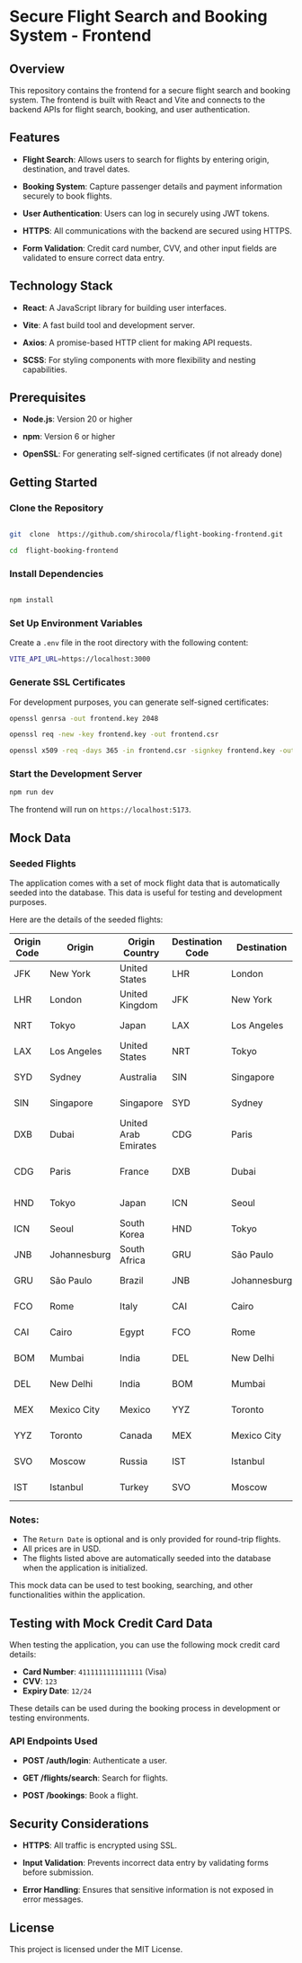 
# Secure Flight Search and Booking System - Frontend

  

## Overview

  

This repository contains the frontend for a secure flight search and booking system. The frontend is built with React and Vite and connects to the backend APIs for flight search, booking, and user authentication.

  

## Features

  

-  **Flight Search**: Allows users to search for flights by entering origin, destination, and travel dates.

-  **Booking System**: Capture passenger details and payment information securely to book flights.

-  **User Authentication**: Users can log in securely using JWT tokens.

-  **HTTPS**: All communications with the backend are secured using HTTPS.

-  **Form Validation**: Credit card number, CVV, and other input fields are validated to ensure correct data entry.

  

## Technology Stack

  

-  **React**: A JavaScript library for building user interfaces.

-  **Vite**: A fast build tool and development server.

-  **Axios**: A promise-based HTTP client for making API requests.

-  **SCSS**: For styling components with more flexibility and nesting capabilities.

  

## Prerequisites

  

-  **Node.js**: Version 20 or higher

-  **npm**: Version 6 or higher

-  **OpenSSL**: For generating self-signed certificates (if not already done)

  

## Getting Started

  

### Clone the Repository

  

```bash

git  clone  https://github.com/shirocola/flight-booking-frontend.git

cd  flight-booking-frontend
```

  
  

### Install Dependencies

  

```bash

npm install

```

  

### Set Up Environment Variables

  

Create a `.env` file in the root directory with the following content:

  

```bash
VITE_API_URL=https://localhost:3000
```

  

### Generate SSL Certificates

  

For development purposes, you can generate self-signed certificates:

  

```bash
openssl genrsa -out frontend.key 2048

openssl req -new -key frontend.key -out frontend.csr

openssl x509 -req -days 365 -in frontend.csr -signkey frontend.key -out frontend.cert
```

  

### Start the Development Server

  

```bash
npm run dev
```
  

The frontend will run on `https://localhost:5173`.

## Mock Data

### Seeded Flights

The application comes with a set of mock flight data that is automatically seeded into the database. This data is useful for testing and development purposes.

Here are the details of the seeded flights:

| Origin Code | Origin        | Origin Country       | Destination Code | Destination    | Destination Country   | Departure Date | Return Date | Price |
|-------------|---------------|----------------------|------------------|----------------|-----------------------|----------------|-------------|-------|
| JFK         | New York      | United States        | LHR              | London         | United Kingdom        | 2024-09-01     | 2024-09-10  | $750  |
| LHR         | London        | United Kingdom       | JFK              | New York       | United States         | 2024-09-02     |             | $770  |
| NRT         | Tokyo         | Japan                | LAX              | Los Angeles    | United States         | 2024-09-03     | 2024-09-12  | $680  |
| LAX         | Los Angeles   | United States        | NRT              | Tokyo          | Japan                 | 2024-09-04     |             | $690  |
| SYD         | Sydney        | Australia            | SIN              | Singapore      | Singapore             | 2024-09-05     | 2024-09-15  | $500  |
| SIN         | Singapore     | Singapore            | SYD              | Sydney         | Australia             | 2024-09-06     |             | $510  |
| DXB         | Dubai         | United Arab Emirates | CDG              | Paris          | France                | 2024-09-07     | 2024-09-14  | $620  |
| CDG         | Paris         | France               | DXB              | Dubai          | United Arab Emirates  | 2024-09-08     |             | $630  |
| HND         | Tokyo         | Japan                | ICN              | Seoul          | South Korea           | 2024-09-09     |             | $450  |
| ICN         | Seoul         | South Korea          | HND              | Tokyo          | Japan                 | 2024-09-10     |             | $460  |
| JNB         | Johannesburg  | South Africa         | GRU              | São Paulo      | Brazil                | 2024-09-11     | 2024-09-20  | $900  |
| GRU         | São Paulo     | Brazil               | JNB              | Johannesburg   | South Africa          | 2024-09-12     |             | $920  |
| FCO         | Rome          | Italy                | CAI              | Cairo          | Egypt                 | 2024-09-13     | 2024-09-18  | $600  |
| CAI         | Cairo         | Egypt                | FCO              | Rome           | Italy                 | 2024-09-14     |             | $620  |
| BOM         | Mumbai        | India                | DEL              | New Delhi      | India                 | 2024-09-15     |             | $150  |
| DEL         | New Delhi     | India                | BOM              | Mumbai         | India                 | 2024-09-16     | 2024-09-20  | $160  |
| MEX         | Mexico City   | Mexico               | YYZ              | Toronto        | Canada                | 2024-09-17     | 2024-09-24  | $550  |
| YYZ         | Toronto       | Canada               | MEX              | Mexico City    | Mexico                | 2024-09-18     |             | $570  |
| SVO         | Moscow        | Russia               | IST              | Istanbul       | Turkey                | 2024-09-19     | 2024-09-25  | $450  |
| IST         | Istanbul      | Turkey               | SVO              | Moscow         | Russia                | 2024-09-20     |             | $470  |

### Notes:
- The `Return Date` is optional and is only provided for round-trip flights.
- All prices are in USD.
- The flights listed above are automatically seeded into the database when the application is initialized.

This mock data can be used to test booking, searching, and other functionalities within the application.


  

## Testing with Mock Credit Card Data

When testing the application, you can use the following mock credit card details:

- **Card Number**: `4111111111111111` (Visa)
- **CVV**: `123`
- **Expiry Date**: `12/24`

These details can be used during the booking process in development or testing environments.

  

### API Endpoints Used

  

-  **POST /auth/login**: Authenticate a user.

-  **GET /flights/search**: Search for flights.

-  **POST /bookings**: Book a flight.

  

## Security Considerations

  

-  **HTTPS**: All traffic is encrypted using SSL.

-  **Input Validation**: Prevents incorrect data entry by validating forms before submission.

-  **Error Handling**: Ensures that sensitive information is not exposed in error messages.

  

## License

  

This project is licensed under the MIT License.

